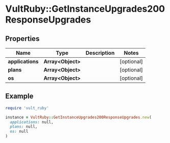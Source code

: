 # VultRuby::GetInstanceUpgrades200ResponseUpgrades

## Properties

| Name | Type | Description | Notes |
| ---- | ---- | ----------- | ----- |
| **applications** | **Array&lt;Object&gt;** |  | [optional] |
| **plans** | **Array&lt;Object&gt;** |  | [optional] |
| **os** | **Array&lt;Object&gt;** |  | [optional] |

## Example

```ruby
require 'vult_ruby'

instance = VultRuby::GetInstanceUpgrades200ResponseUpgrades.new(
  applications: null,
  plans: null,
  os: null
)
```

